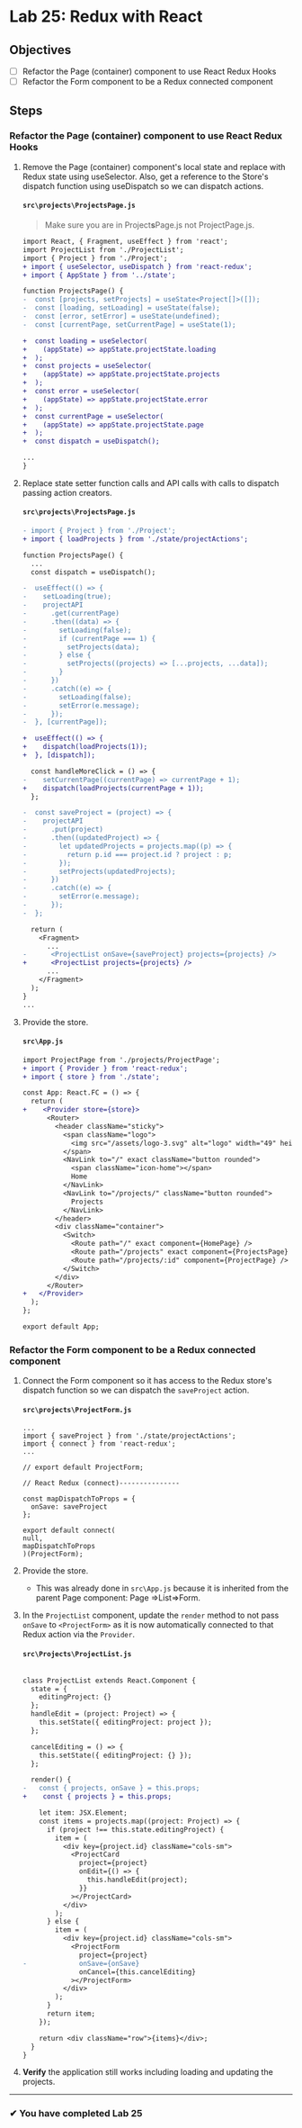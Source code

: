 # Lab 25: Redux with React

## Objectives

- [ ] Refactor the Page (container) component to use React Redux Hooks
- [ ] Refactor the Form component to be a Redux connected component

## Steps

### Refactor the Page (container) component to use React Redux Hooks

1. Remove the Page (container) component's local state and replace with Redux state using useSelector. Also, get a reference to the Store's dispatch function using useDispatch so we can dispatch actions.

   #### `src\projects\ProjectsPage.js`

   > Make sure you are in Project**s**Page.js not ProjectPage.js.

   ```diff
   import React, { Fragment, useEffect } from 'react';
   import ProjectList from './ProjectList';
   import { Project } from './Project';
   + import { useSelector, useDispatch } from 'react-redux';
   + import { AppState } from '../state';

   function ProjectsPage() {
   -  const [projects, setProjects] = useState<Project[]>([]);
   -  const [loading, setLoading] = useState(false);
   -  const [error, setError] = useState(undefined);
   -  const [currentPage, setCurrentPage] = useState(1);

   +  const loading = useSelector(
   +    (appState) => appState.projectState.loading
   +  );
   +  const projects = useSelector(
   +    (appState) => appState.projectState.projects
   +  );
   +  const error = useSelector(
   +    (appState) => appState.projectState.error
   +  );
   +  const currentPage = useSelector(
   +    (appState) => appState.projectState.page
   +  );
   +  const dispatch = useDispatch();

   ...
   }
   ```

1. Replace state setter function calls and API calls with calls to dispatch passing action creators.

   #### `src\projects\ProjectsPage.js`

   ```diff
   - import { Project } from './Project';
   + import { loadProjects } from './state/projectActions';

   function ProjectsPage() {
     ...
     const dispatch = useDispatch();

   -  useEffect(() => {
   -    setLoading(true);
   -    projectAPI
   -      .get(currentPage)
   -      .then((data) => {
   -        setLoading(false);
   -        if (currentPage === 1) {
   -          setProjects(data);
   -        } else {
   -          setProjects((projects) => [...projects, ...data]);
   -        }
   -      })
   -      .catch((e) => {
   -        setLoading(false);
   -        setError(e.message);
   -      });
   -  }, [currentPage]);

   +  useEffect(() => {
   +    dispatch(loadProjects(1));
   +  }, [dispatch]);

     const handleMoreClick = () => {
   -    setCurrentPage((currentPage) => currentPage + 1);
   +    dispatch(loadProjects(currentPage + 1));
     };

   -  const saveProject = (project) => {
   -    projectAPI
   -      .put(project)
   -      .then((updatedProject) => {
   -        let updatedProjects = projects.map((p) => {
   -          return p.id === project.id ? project : p;
   -        });
   -        setProjects(updatedProjects);
   -      })
   -      .catch((e) => {
   -        setError(e.message);
   -      });
   -  };

     return (
       <Fragment>
         ...
   -      <ProjectList onSave={saveProject} projects={projects} />
   +      <ProjectList projects={projects} />
         ...
       </Fragment>
     );
   }
   ...
   ```

1. Provide the store.

   #### `src\App.js`

   ```diff
   import ProjectPage from './projects/ProjectPage';
   + import { Provider } from 'react-redux';
   + import { store } from './state';

   const App: React.FC = () => {
     return (
   +    <Provider store={store}>
         <Router>
           <header className="sticky">
             <span className="logo">
               <img src="/assets/logo-3.svg" alt="logo" width="49" height="99" />
             </span>
             <NavLink to="/" exact className="button rounded">
               <span className="icon-home"></span>
               Home
             </NavLink>
             <NavLink to="/projects/" className="button rounded">
               Projects
             </NavLink>
           </header>
           <div className="container">
             <Switch>
               <Route path="/" exact component={HomePage} />
               <Route path="/projects" exact component={ProjectsPage} />
               <Route path="/projects/:id" component={ProjectPage} />
             </Switch>
           </div>
         </Router>
   +   </Provider>
     );
   };

   export default App;
   ```

### Refactor the Form component to be a Redux connected component

1. Connect the Form component so it has access to the Redux store's dispatch function so we can dispatch the `saveProject` action.

   #### `src\projects\ProjectForm.js`

   ```tsx
   ...
   import { saveProject } from './state/projectActions';
   import { connect } from 'react-redux';
   ...

   // export default ProjectForm;

   // React Redux (connect)---------------

   const mapDispatchToProps = {
     onSave: saveProject
   };

   export default connect(
   null,
   mapDispatchToProps
   )(ProjectForm);

   ```

2. Provide the store.

   - This was already done in `src\App.js` because it is inherited from the parent Page component: Page =>List=>Form.

3. In the `ProjectList` component, update the `render` method to not pass `onSave` to `<ProjectForm>` as it is now automatically connected to that Redux action via the `Provider`.

   #### `src\Projects\ProjectList.js`

   ```diff

   class ProjectList extends React.Component {
     state = {
       editingProject: {}
     };
     handleEdit = (project: Project) => {
       this.setState({ editingProject: project });
     };

     cancelEditing = () => {
       this.setState({ editingProject: {} });
     };

     render() {
   -   const { projects, onSave } = this.props;
   +    const { projects } = this.props;

       let item: JSX.Element;
       const items = projects.map((project: Project) => {
         if (project !== this.state.editingProject) {
           item = (
             <div key={project.id} className="cols-sm">
               <ProjectCard
                 project={project}
                 onEdit={() => {
                   this.handleEdit(project);
                 }}
               ></ProjectCard>
             </div>
           );
         } else {
           item = (
             <div key={project.id} className="cols-sm">
               <ProjectForm
                 project={project}
   -             onSave={onSave}
                 onCancel={this.cancelEditing}
               ></ProjectForm>
             </div>
           );
         }
         return item;
       });

       return <div className="row">{items}</div>;
     }
   }
   ```

4. **Verify** the application still works including loading and updating the projects.

---

### &#10004; You have completed Lab 25

